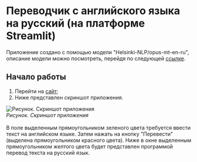 # Переводчик с английского языка на русский (на платформе Streamlit)
Приложение создано с помощью модели "Helsinki-NLP/opus-mt-en-ru", описание модели можно посмотреть, перейдя по следующей [ссылке](https://huggingface.co/Helsinki-NLP/opus-mt-en-ru).
## Начало работы
1. Перейти на [сайт](https://jvt7q8qbkckvfw5q8j8ybe.streamlit.app/);
2. Ниже представлен скриншот приложения.
<image src="Screenshot.png" alt="Рисунок. Скриншот приложения">
<br><i>Рисунок. Скриншот приложения</i>
<br><br>
В поле выделенным прямоугольником зеленого цвета требуется ввести текст на английском языке. Затем нажать на кнопку "Перевести" (выделена прямоугольником красного цвета). Ниже в окне выделенным прямоугольником желтого цвета будет представлен программой перевод текста на русский язык.
